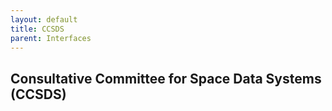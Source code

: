 ```yaml
---
layout: default
title: CCSDS
parent: Interfaces
---
```



## Consultative Committee for Space Data Systems (CCSDS)
